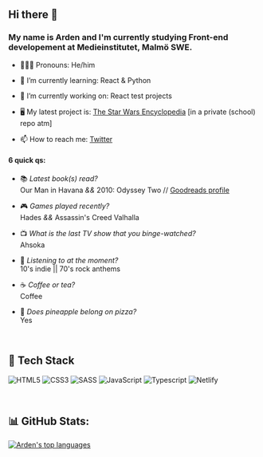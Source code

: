## Hi there 👋

### My name is Arden and I'm currently studying Front-end developement at Medieinstitutet, Malmö SWE. <br>

- 💁🏼‍♂️ Pronouns: He/him 
- 🌱 I’m currently learning: React & Python
- 🔭 I’m currently working on: React test projects
- 🖥️ My latest project is: [The Star Wars Encyclopedia](https://sw-encyclopedia-arh.netlify.app/ "The Star Wars Ecyclopedia") [in a private (school) repo atm]



- 📫 How to reach me: [Twitter](https://twitter.com/ardentmind "Twitter profile @ardentmind")

#### 6 quick qs: 

- 📚 _Latest book(s) read?_ <br>
Our Man in Havana _&&_ 2010: Odyssey Two // [Goodreads profile](https://www.goodreads.com/user/show/4239103-agent-x "Goodreads profile for Agent X")

- 🎮 _Games played recently?_ <br>
Hades _&&_ Assassin's Creed Valhalla

- 📺 _What is the last TV show that you binge-watched?_ <br>
Ahsoka

- 🎵 _Listening to at the moment?_ <br>
10's indie || 70's rock anthems

- ☕️ _Coffee or tea?_ <br>
Coffee

- 🍍 _Does pineapple belong on pizza?_ <br>
Yes
<br>

## 🧩 Tech Stack
![HTML5](https://img.shields.io/badge/html5-%23E34F26.svg?style=for-the-badge&logo=html5&logoColor=white) 
![CSS3](https://img.shields.io/badge/css3-%231572B6.svg?style=for-the-badge&logo=css3&logoColor=white) 
![SASS](https://img.shields.io/badge/SASS-hotpink.svg?style=for-the-badge&logo=SASS&logoColor=white)
![JavaScript](https://img.shields.io/badge/javascript-%23323330.svg?style=for-the-badge&logo=javascript&logoColor=%23F7DF1E)
![Typescript](https://img.shields.io/badge/typescript-%23007ACC.svg?style=for-the-badge&logo=typescript&logoColor=white)
![Netlify](https://img.shields.io/badge/netlify-%23000000.svg?style=for-the-badge&logo=netlify&logoColor=#00C7B7) 

<br>


## 📊 GitHub Stats:
<!--[![Arden's GitHub stats](https://github-readme-stats.vercel.app/api?username=arden-rh&theme=blue-green&hide_border=true&include_all_commits=false&count_private=false&layout=compact)](https://github.com/arden-rh/github-readme-stats)-->
[![Arden's top languages](https://github-readme-stats.vercel.app/api/top-langs/?username=arden-rh&theme=blue-green&hide_border=true&include_all_commits=false&count_private=false&layout=compact)](https://github.com/arden-rh/github-readme-stats) <br>





<!--
**arden-rh/arden-rh** is a ✨ _special_ ✨ repository because its `README.md` (this file) appears on your GitHub profile.
![](https://github-readme-stats.vercel.app/api/top-langs/?username=arden-rh&theme=gotham&hide_border=false&include_all_commits=false&count_private=false&layout=compact)

[![Arden's Github streak](https://github-readme-streak-stats.herokuapp.com/?user=arden-rh&theme=blue-green)](https://github.com/arden-rh/github-readme-streak-stats)

🗄️
Here are some ideas to get you started:

- 🔭 I’m currently working on ...
- 🌱 I’m currently learning ...
- 👯 I’m looking to collaborate on ...
- 🤔 I’m looking for help with ...
- 💬 Ask me about ...
- 📫 How to reach me: ...
- ⚡ Fun fact: ...
-->
